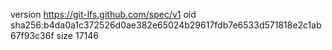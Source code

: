 version https://git-lfs.github.com/spec/v1
oid sha256:b4da0a1c372526d0ae382e65024b29617fdb7e6533d571818e2c1ab67f93c36f
size 17146
